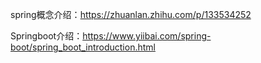 spring概念介绍：https://zhuanlan.zhihu.com/p/133534252

Springboot介绍：https://www.yiibai.com/spring-boot/spring_boot_introduction.html

